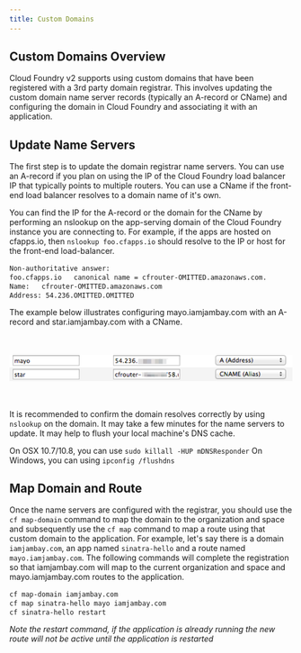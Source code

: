 ```yaml
---
title: Custom Domains
---
```


## <a id='overview'></a>Custom Domains Overview ##

Cloud Foundry v2 supports using custom domains that have been registered with a 3rd party domain registrar. This involves updating the custom domain name server records (typically an A-record or CName) and configuring the domain in Cloud Foundry and associating it with an application.

## <a id='nameservers'></a>Update Name Servers ##

The first step is to update the domain registrar name servers. You can use an A-record if you plan on using the IP of the Cloud Foundry load balancer IP that typically points to multiple routers. You can use a CName if the front-end load balancer resolves to a domain name of it's own.

You can find the IP for the A-record or the domain for the CName by performing an nslookup on the app-serving domain of the Cloud Foundry instance you are connecting to. For example, if the apps are hosted on cfapps.io, then `nslookup foo.cfapps.io` should resolve to the IP or host for the front-end load-balancer.

    Non-authoritative answer:
	foo.cfapps.io	canonical name = cfrouter-OMITTED.amazonaws.com.
	Name:	cfrouter-OMITTED.amazonaws.com
	Address: 54.236.OMITTED.OMITTED

The example below illustrates configuring mayo.iamjambay.com with an A-record and star.iamjambay.com with a CName.

<img src="name_server_config.png" style='margin:50px auto; display: block;'></img>

It is recommended to confirm the domain resolves correctly by using `nslookup` on the domain. It may take a few minutes for the name servers to update. It may help to flush your local machine's DNS cache.

On OSX 10.7/10.8, you can use `sudo killall -HUP mDNSResponder` 
On Windows, you can using `ipconfig /flushdns` 

## <a id='map'></a>Map Domain and Route ##

Once the name servers are configured with the registrar, you should use the `cf map-domain` command to map the domain to the organization and space and subsequently use the `cf map` command to map a route using that custom domain to the application. For example, let's say there is a domain `iamjambay.com`, an app named `sinatra-hello` and a route named `mayo.iamjambay.com`. The following commands will complete the registration so that iamjambay.com will map to the current organization and space and mayo.iamjambay.com routes to the application. 

    cf map-domain iamjambay.com
    cf map sinatra-hello mayo iamjambay.com
	cf sinatra-hello restart

*Note the restart command, if the application is already running the new route will not be active until the application is restarted*

